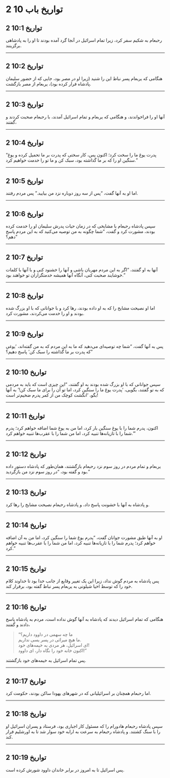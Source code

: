 # 2 تواریخ باب 10

## 2 تواریخ 10:1

رحبعام به شکیم سفر کرد، زیرا تمام اسرائیل در آنجا گرد آمده بودند تا او را به پادشاهی برگزینند.

---

## 2 تواریخ 10:2

هنگامی که یربعام پسر نباط این را شنید (زیرا او در مصر بود، جایی که از حضور سلیمان پادشاه فرار کرده بود)، یربعام از مصر بازگشت.

---

## 2 تواریخ 10:3

آنها او را فراخواندند، و هنگامی که یربعام و تمام اسرائیل آمدند، با رحبعام صحبت کردند و گفتند،

---

## 2 تواریخ 10:4

“پدرت یوغ ما را سخت کرد؛ اکنون پس، کار سختی که پدرت بر ما تحمیل کرده و یوغ سنگین او را که بر ما گذاشته بود، سبک کن و ما تو را خدمت خواهیم کرد.”

---

## 2 تواریخ 10:5

اما او به آنها گفت، “پس از سه روز دوباره نزد من بیایید.” پس مردم رفتند.

---

## 2 تواریخ 10:6

سپس پادشاه رحبعام با مشایخی که در زمان حیات پدرش سلیمان او را خدمت کرده بودند، مشورت کرد و گفت، “شما چگونه به من توصیه می‌کنید که به این مردم پاسخ دهم؟”

---

## 2 تواریخ 10:7

آنها به او گفتند، “اگر به این مردم مهربان باشی و آنها را خشنود کنی و با آنها با کلمات خوشایند صحبت کنی، آنگاه آنها همیشه خدمتگزاران تو خواهند بود.”

---

## 2 تواریخ 10:8

اما او نصیحت مشایخ را که به او داده بودند، رها کرد و با جوانانی که با او بزرگ شده بودند و او را خدمت می‌کردند، مشورت کرد.

---

## 2 تواریخ 10:9

پس به آنها گفت، “شما چه توصیه‌ای می‌دهید که ما به این مردم که به من گفته‌اند، ‘یوغی که پدرت بر ما گذاشته را سبک کن’ پاسخ دهیم؟”

---

## 2 تواریخ 10:10

سپس جوانانی که با او بزرگ شده بودند به او گفتند، “این چیزی است که باید به مردمی که به تو گفتند، بگویی، ‘پدرت یوغ ما را سنگین کرد، اما تو آن را برای ما سبک کن!’ به آنها بگو، ‘انگشت کوچک من از کمر پدرم ضخیم‌تر است!

---

## 2 تواریخ 10:11

اکنون، پدرم شما را با یوغ سنگین بار کرد، اما من به یوغ شما اضافه خواهم کرد؛ پدرم شما را با تازیانه‌ها تنبیه کرد، اما من شما را با عقرب‌ها تنبیه خواهم کرد.’”

---

## 2 تواریخ 10:12

یربعام و تمام مردم در روز سوم نزد رحبعام بازگشتند، همان‌طور که پادشاه دستور داده بود و گفته بود، “در روز سوم نزد من بازگردید.”

---

## 2 تواریخ 10:13

و پادشاه به آنها با خشونت پاسخ داد، و پادشاه رحبعام نصیحت مشایخ را رها کرد.

---

## 2 تواریخ 10:14

او به آنها طبق مشورت جوانان گفت، “پدرم یوغ شما را سنگین کرد، اما من به آن اضافه خواهم کرد؛ پدرم شما را با تازیانه‌ها تنبیه کرد، اما من شما را با عقرب‌ها تنبیه خواهم کرد.”

---

## 2 تواریخ 10:15

پس پادشاه به مردم گوش نداد، زیرا این یک تغییر وقایع از جانب خدا بود تا خداوند کلام خود را که توسط اخیا شیلونی به یربعام پسر نباط گفته بود، برقرار کند.

---

## 2 تواریخ 10:16

هنگامی که تمام اسرائیل دیدند که پادشاه به آنها گوش نداده است، مردم به پادشاه پاسخ دادند و گفتند،

> “ما چه سهمی در داوود داریم؟  
> ما هیچ میراثی در پسر یسی نداریم.  
> ای اسرائیل، هر مردی به خیمه‌های خود!  
> اکنون خانه خود را نگاه دار، ای داوود!”

پس تمام اسرائیل به خیمه‌های خود بازگشتند.

---

## 2 تواریخ 10:17

اما رحبعام همچنان بر اسرائیلیانی که در شهرهای یهودا ساکن بودند، حکومت کرد.

---

## 2 تواریخ 10:18

سپس پادشاه رحبعام هادورام را که مسئول کار اجباری بود، فرستاد و پسران اسرائیل او را با سنگ کشتند. و پادشاه رحبعام به سرعت به ارابه خود سوار شد تا به اورشلیم فرار کند.

---

## 2 تواریخ 10:19

پس اسرائیل تا به امروز در برابر خاندان داوود شورش کرده است.
